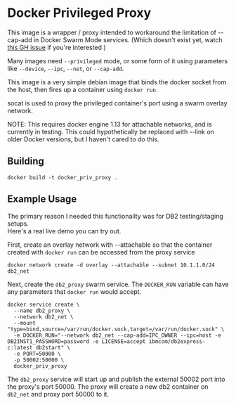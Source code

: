 # Docker Privileged Proxy

This image is a wrapper / proxy intended to workaround the limitation
of --cap-add in Docker Swarm Mode services.  (Which doesn't exist yet,
 watch [this GH issue](https://github.com/docker/docker/issues/24862) 
if you're interested )

Many images need `--privileged` mode, or some form of it using 
parameters like `--device`, `--ipc`, `--net`, or `--cap-add`.

This image is a very simple debian image that binds the docker socket
from the host, then fires up a container using `docker run`.  

socat is used to proxy the privileged container's port using a swarm overlay network.

NOTE:  This requires docker engine 1.13 for attachable networks, and is currently in testing.
This could hypothetically be replaced with --link on older Docker versions, but 
I haven't cared to do this.

## Building

`docker build -t docker_priv_proxy .`

## Example Usage

The primary reason I needed this functionality was for DB2 testing/staging setups.  
Here's a real live demo you can try out.

First, create an overlay network with --attachable so that the container
created with `docker run` can be accessed from the proxy service

`docker network create -d overlay --attachable --subnet 10.1.1.0/24 db2_net`

Next, create the `db2_proxy` swarm service.  The `DOCKER_RUN` variable
can have any parameters that `docker run` would accept.  

```
docker service create \
  --name db2_proxy \
  --network db2_net \
  --mount "type=bind,source=/var/run/docker.sock,target=/var/run/docker.sock" \
  -e DOCKER_RUN="--network db2_net --cap-add=IPC_OWNER --ipc=host -e DB2INST1_PASSWORD=password -e LICENSE=accept ibmcom/db2express-c:latest db2start" \
  -e PORT=50000 \
  -p 50002:50000 \
  docker_priv_proxy
```

The `db2_proxy` service will start up and publish the external 50002 port into the proxy's port 50000.
The proxy will create a new db2 container on `db2_net` and proxy port 50000 to it.


